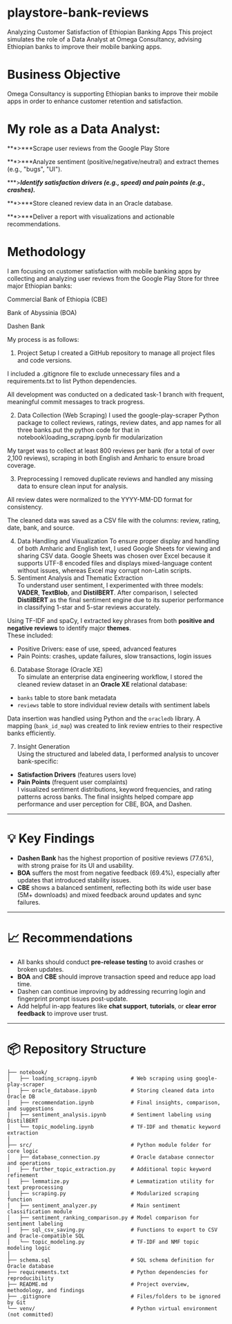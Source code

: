 # playstore-bank-reviews
Analyzing Customer Satisfaction of Ethiopian Banking Apps  This project simulates the role of a Data Analyst at Omega Consultancy, advising Ethiopian banks to improve their mobile banking apps.
# Business Objective
Omega Consultancy is supporting Ethiopian banks to improve their mobile apps in order to enhance customer retention and satisfaction.
# My role as a Data Analyst:

   ***>***Scrape user reviews from the Google Play Store

 ***>***Analyze sentiment (positive/negative/neutral) and extract themes (e.g., "bugs", "UI").

 ***>***Identify satisfaction drivers (e.g., speed) and pain points (e.g., crashes).***

 ***>***Store cleaned review data in an Oracle database.

 ***>***Deliver a report with visualizations and actionable recommendations.
# Methodology
I am focusing on customer satisfaction with mobile banking apps by collecting and analyzing user reviews from the Google Play Store for three major Ethiopian banks:

Commercial Bank of Ethiopia (CBE)

Bank of Abyssinia (BOA)

Dashen Bank

My process is as follows:

1. Project Setup
I created a GitHub repository to manage all project files and code versions.

I included a .gitignore file to exclude unnecessary files and a requirements.txt to list Python dependencies.

All development was conducted on a dedicated task-1 branch with frequent, meaningful commit messages to track progress.

2. Data Collection (Web Scraping)
I used the google-play-scraper Python package to collect reviews, ratings, review dates, and app names for all three banks.put the python code for that in notebook\loading_scrapng.ipynb fir modularization

My target was to collect at least 800 reviews per bank (for a total of over 2,100 reviews), scraping in both English and Amharic to ensure broad coverage.

3. Preprocessing
I removed duplicate reviews and handled any missing data to ensure clean input for analysis.

All review dates were normalized to the YYYY-MM-DD format for consistency.

The cleaned data was saved as a CSV file with the columns: review, rating, date, bank, and source.

4. Data Handling and Visualization
To ensure proper display and handling of both Amharic and English text, I used Google Sheets for viewing and sharing CSV data.
Google Sheets was chosen over Excel because it supports UTF-8 encoded files and displays mixed-language content without issues, whereas Excel may corrupt non-Latin scripts.
5. Sentiment Analysis and Thematic Extraction  
To understand user sentiment, I experimented with three models: **VADER**, **TextBlob**, and **DistilBERT**. After comparison, I selected **DistilBERT** as the final sentiment engine due to its superior performance in classifying 1-star and 5-star reviews accurately.  

Using TF-IDF and spaCy, I extracted key phrases from both **positive and negative reviews** to identify major **themes**.  
These included:  
- Positive Drivers: ease of use, speed, advanced features  
- Pain Points: crashes, update failures, slow transactions, login issues  

6. Database Storage (Oracle XE)  
To simulate an enterprise data engineering workflow, I stored the cleaned review dataset in an **Oracle XE** relational database:  
- `banks` table to store bank metadata  
- `reviews` table to store individual review details with sentiment labels  

Data insertion was handled using Python and the `oracledb` library. A mapping (`bank_id_map`) was created to link review entries to their respective banks efficiently.

7. Insight Generation  
Using the structured and labeled data, I performed analysis to uncover bank-specific:  
- **Satisfaction Drivers** (features users love)  
- **Pain Points** (frequent user complaints)  
I visualized sentiment distributions, keyword frequencies, and rating patterns across banks. The final insights helped compare app performance and user perception for CBE, BOA, and Dashen.

---

# 💡 Key Findings

- **Dashen Bank** has the highest proportion of positive reviews (77.6%), with strong praise for its UI and usability.  
- **BOA** suffers the most from negative feedback (69.4%), especially after updates that introduced stability issues.  
- **CBE** shows a balanced sentiment, reflecting both its wide user base (5M+ downloads) and mixed feedback around updates and sync failures.

---

# 📈 Recommendations

- All banks should conduct **pre-release testing** to avoid crashes or broken updates.  
- **BOA** and **CBE** should improve transaction speed and reduce app load time.  
- Dashen can continue improving by addressing recurring login and fingerprint prompt issues post-update.  
- Add helpful in-app features like **chat support**, **tutorials**, or **clear error feedback** to improve user trust.

---
# 📦 Repository Structure

```plaintext
├── notebook/
│   ├── loading_scrapng.ipynb           # Web scraping using google-play-scraper
│   ├── oracle_database.ipynb           # Storing cleaned data into Oracle DB
│   ├── recommendation.ipynb            # Final insights, comparison, and suggestions
│   ├── sentiment_analysis.ipynb        # Sentiment labeling using DistilBERT
│   └── topic_modeling.ipynb            # TF-IDF and thematic keyword extraction
│
├── src/                                # Python module folder for core logic
│   ├── database_connection.py          # Oracle database connector and operations
│   ├── further_topic_extraction.py     # Additional topic keyword refinement
│   ├── lemmatize.py                    # Lemmatization utility for text preprocessing
│   ├── scraping.py                     # Modularized scraping function
│   ├── sentiment_analyzer.py           # Main sentiment classification module
│   ├── sentiment_ranking_comparison.py # Model comparison for sentiment labeling
│   ├── sql_csv_saving.py               # Functions to export to CSV and Oracle-compatible SQL
│   └── topic_modeling.py               # TF-IDF and NMF topic modeling logic
│
├── schema.sql                          # SQL schema definition for Oracle database
├── requirements.txt                    # Python dependencies for reproducibility
├── README.md                           # Project overview, methodology, and findings
├── .gitignore                          # Files/folders to be ignored by Git
└── venv/                               # Python virtual environment (not committed)

